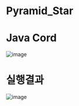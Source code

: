 # Pyramid_Star

# Java Cord
![image](https://user-images.githubusercontent.com/122009563/224196644-9433d93b-7a97-4cdd-9661-32703a1af0e6.png)

# 실행결과
![image](https://user-images.githubusercontent.com/122009563/224196697-9d559022-2e10-4e85-8e7e-fda55dbdbf10.png)
